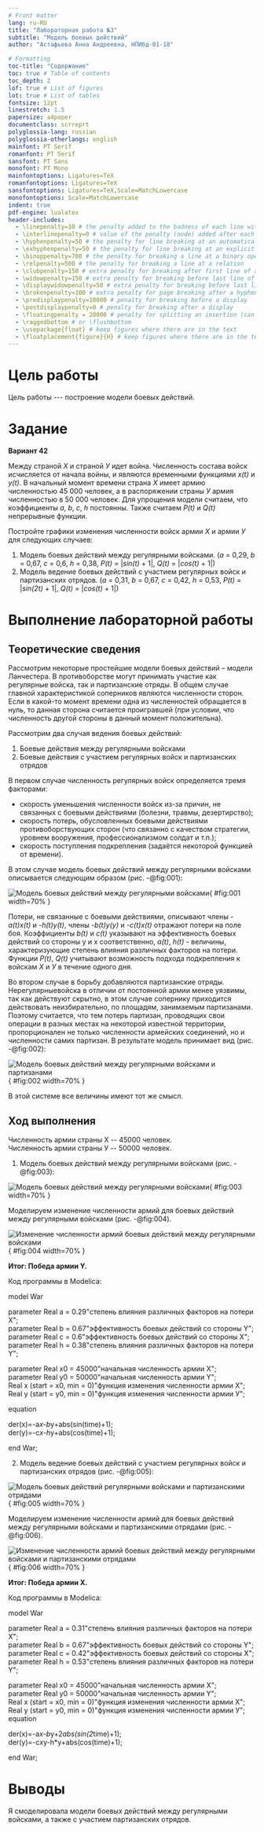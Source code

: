 ```yaml
---
# Front matter
lang: ru-RU
title: "Лабораторная работа №3"
subtitle: "Модель боевых действий"
author: "Астафьева Анна Андреевна, НПИбд-01-18"

# Formatting
toc-title: "Содержание"
toc: true # Table of contents
toc_depth: 2
lof: true # List of figures
lot: true # List of tables
fontsize: 12pt
linestretch: 1.5
papersize: a4paper
documentclass: scrreprt
polyglossia-lang: russian
polyglossia-otherlangs: english
mainfont: PT Serif
romanfont: PT Serif
sansfont: PT Sans
monofont: PT Mono
mainfontoptions: Ligatures=TeX
romanfontoptions: Ligatures=TeX
sansfontoptions: Ligatures=TeX,Scale=MatchLowercase
monofontoptions: Scale=MatchLowercase
indent: true
pdf-engine: lualatex
header-includes:
  - \linepenalty=10 # the penalty added to the badness of each line within a paragraph (no associated penalty node) Increasing the value makes tex try to have fewer lines in the paragraph.
  - \interlinepenalty=0 # value of the penalty (node) added after each line of a paragraph.
  - \hyphenpenalty=50 # the penalty for line breaking at an automatically inserted hyphen
  - \exhyphenpenalty=50 # the penalty for line breaking at an explicit hyphen
  - \binoppenalty=700 # the penalty for breaking a line at a binary operator
  - \relpenalty=500 # the penalty for breaking a line at a relation
  - \clubpenalty=150 # extra penalty for breaking after first line of a paragraph
  - \widowpenalty=150 # extra penalty for breaking before last line of a paragraph
  - \displaywidowpenalty=50 # extra penalty for breaking before last line before a display math
  - \brokenpenalty=100 # extra penalty for page breaking after a hyphenated line
  - \predisplaypenalty=10000 # penalty for breaking before a display
  - \postdisplaypenalty=0 # penalty for breaking after a display
  - \floatingpenalty = 20000 # penalty for splitting an insertion (can only be split footnote in standard LaTeX)
  - \raggedbottom # or \flushbottom
  - \usepackage{float} # keep figures where there are in the text
  - \floatplacement{figure}{H} # keep figures where there are in the text
---
```


# Цель работы

Цель работы --- построение модели боевых действий.

# Задание

**Вариант 42**  

Между страной *Х* и страной *У* идет война. Численность состава войск исчисляется от начала войны, и являются временными функциями *x(t)* и *y(t)*. В начальный момент времени страна *Х* имеет армию численностью 45 000 человек, а в распоряжении страны *У* армия численностью в 50 000 человек. Для упрощения модели считаем, что коэффициенты *a*, *b*, *c*, *h* постоянны. Также считаем *P(t)* и *Q(t)* непрерывные функции.  
  
Постройте графики изменения численности войск армии *Х* и армии *У* для следующих случаев:  
1. Модель боевых действий между регулярными войсками.  (*a* = 0,29, *b* = 0,67, *c* = 0,6, *h* = 0,38, *P(t)* = |*sin(t)* + 1|, *Q(t)* = |*cos(t)* + 1|)  
2. Модель ведение боевых действий с участием регулярных войск и партизанских отрядов.
(*a* = 0,31, *b* = 0,67, *c* = 0,42, *h* = 0,53, *P(t)* = |*sin(2t)* + 1|, *Q(t)* = |*cos(t)* + 1|)

# Выполнение лабораторной работы

## Теоретические сведения
Рассмотрим некоторые простейшие модели боевых действий – модели Ланчестера. В противоборстве могут принимать участие как регулярные войска,
так и партизанские отряды. В общем случае главной характеристикой соперников являются численности сторон. Если в какой-то момент времени одна из
численностей обращается в нуль, то данная сторона считается проигравшей (при условии, что численность другой стороны в данный момент положительна).  
  
Рассмотрим два случая ведения боевых действий:  
1. Боевые действия между регулярными войсками  
2. Боевые действия с участием регулярных войск и партизанских отрядов  
  
В первом случае численность регулярных войск определяется тремя факторами:  
- скорость уменьшения численности войск из-за причин, не связанных с
боевыми действиями (болезни, травмы, дезертирство);  
- скорость потерь, обусловленных боевыми действиями противоборствующих сторон (что связанно с качеством стратегии, уровнем вооружения, профессионализмом солдат и т.п.);  
- скорость поступления подкрепления (задаётся некоторой функцией от
времени).  
  
В этом случае модель боевых действий между регулярными войсками описывается следующим образом (рис. -@fig:001): 

![Модель боевых действий между регулярными войсками](image/1.png){ #fig:001 width=70% }   

Потери, не связанные с боевыми действиями, описывают члены *-a(t)x(t)* и *-h(t)y(t)*, члены *-b(t)y(y)* и *-c(t)x(t)* отражают потери на поле боя.
Коэффициенты *b(t)* и *c(t)* указывают на эффективность боевых действий со стороны у и х соответственно, *a(t)*, *h(t)* - величины, характеризующие степень влияния различных факторов на потери. Функции *P(t)*, *Q(t)* учитывают возможность подхода подкрепления к войскам *Х* и *У* в течение одного дня.  
  
Во втором случае в борьбу добавляются партизанские отряды. Нерегулярныевойска в отличии от постоянной армии менее уязвимы, так как действуют скрытно,
в этом случае сопернику приходится действовать неизбирательно, по площадям, занимаемым партизанами. Поэтому считается, что тем потерь партизан,
проводящих свои операции в разных местах на некоторой известной территории, пропорционален не только численности армейских соединений, но и численности самих партизан. В результате модель принимает вид (рис. -@fig:002):  

![Модель боевых действий между регулярными войсками и партизанами](image/2.png){ #fig:002 width=70% }

В этой системе все величины имеют тот же смысл.  

## Ход выполнения  

Численность армии страны Х -- 45000 человек.  
Численность армии страны У -- 50000 человек.

1. Модель боевых действий между регулярными войсками (рис. -@fig:003): 

![Модель боевых действий между регулярными войсками](image/3.png){ #fig:003 width=70% }

Моделируем изменение численности армий для боевых действий между регулярными войсками (рис. -@fig:004).

![Изменение численности армий боевых действий между регулярными войсками](image/4.png){ #fig:004 width=70% }

**Итог: Победа армии Y.**  
  
Код программы в Modelica:  

model War  

parameter Real a = 0.29"степень влияния различных факторов на потери X";  
parameter Real b = 0.67"эффективность боевых действий со стороны Y";  
parameter Real c = 0.6"эффективность боевых действий со стороны X";  
parameter Real h = 0.38"степень влияния различных факторов на потери Y";  
  
parameter Real x0 = 45000"начальная численность армии X";  
parameter Real y0 = 50000"начальная численность армии Y";  
Real x (start = x0, min = 0)"функция изменения численности армии Х";  
Real y (start = y0, min = 0)"функция изменения численности армии У";  
  
equation  
  
der(x)=-a*x-b*y+abs(sin(time)+1);  
der(y)=-c*x-h*y+abs(cos(time)+1);  
  
end War;  
  

2. Модель ведение боевых действий с участием регулярных войск и партизанских отрядов (рис. -@fig:005): 

![Модель боевых действий регулярными войсками и партизанскими отрядами](image/5.png){ #fig:005 width=70% }

Моделируем изменение численности армий для боевых действий между регулярными войсками и партизанскими отрядами (рис. -@fig:006).

![Изменение численности армий боевых действий между регулярными войсками и партизанскими отрядами](image/6.png){ #fig:006 width=70% }

**Итог: Победа армии X.**   
  
Код программы в Modelica:  


model War  
  
parameter Real a = 0.31"степень влияния различных факторов на потери X";  
parameter Real b = 0.67"эффективность боевых действий со стороны Y";  
parameter Real c = 0.42"эффективность боевых действий со стороны X";  
parameter Real h = 0.53"степень влияния различных факторов на потери Y";  
  
parameter Real x0 = 45000"начальная численность армии X";  
parameter Real y0 = 50000"начальная численность армии Y";  
Real x (start = x0, min = 0)"функция изменения численности армии Х";  
Real y (start = y0, min = 0)"функция изменения численности армии У";  
equation  
  
der(x)=-a*x-b*y+2*abs(sin(2*time)+1);  
der(y)=-c*x*y-h*y+abs(cos(time)+1);  
  
end War;  


# Выводы

Я смоделировала модели боевых действий между регулярными войсками, а также с участием партизанских отрядов.  

